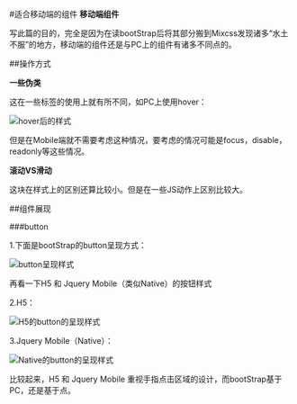 #适合移动端的组件 **移动端组件**

写此篇的目的，完全是因为在读bootStrap后将其部分搬到Mixcss发现诸多“水土不服”的地方，移动端的组件还是与PC上的组件有诸多不同点的。

##操作方式

**一些伪类**

这在一些标签的使用上就有所不同，如PC上使用hover：

![hover后的样式](../assets/images/2012-12-13-01.JPG)

但是在Mobile端就不需要考虑这种情况，要考虑的情况可能是focus，disable，readonly等这些情况。


**滚动VS滑动**

这块在样式上的区别还算比较小。但是在一些JS动作上区别比较大。


##组件展现

###button

1.下面是bootStrap的button呈现方式：

![button呈现样式](../assets/images/2012-12-13-02.JPG)

再看一下H5 和 Jquery Mobile（类似Native）的按钮样式

2.H5：

![H5的button的呈现样式](/assets/images/2012-12-13-03.JPG)

3.Jquery Mobile（Native）：

![Native的button的呈现样式](../assets/images/2012-12-13-04.JPG)


比较起来，H5 和 Jquery Mobile 重视手指点击区域的设计，而bootStrap基于PC，还是基于点。


